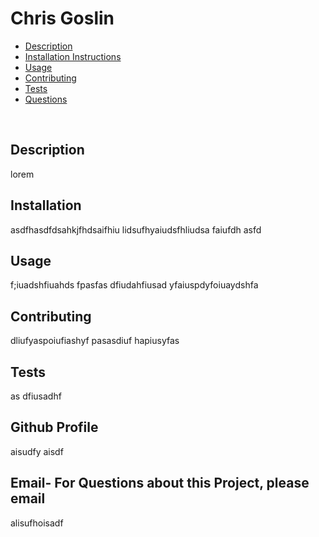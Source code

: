 # Chris Goslin
- [Description](#Description)
- [Installation Instructions](#Installation-Instructions)
- [Usage](#Usage)
- [Contributing](#Contributing)
- [Tests](#Tests)
- [Questions](#Questions)
<br>

## Description
 lorem
<br>

## Installation
 asdfhasdfdsahkjfhdsaifhiu lidsufhyaiudsfhliudsa faiufdh asfd
<br>

## Usage
 f;iuadshfiuahds fpasfas dfiudahfiusad yfaiuspdyfoiuaydshfa
<br>

## Contributing
 dliufyaspoiufiashyf pasasdiuf hapiusyfas
<br>

## Tests
 as dfiusadhf
<br>

## Github Profile
 aisudfy aisdf
## Email- For Questions about this Project, please email
 alisufhoisadf
